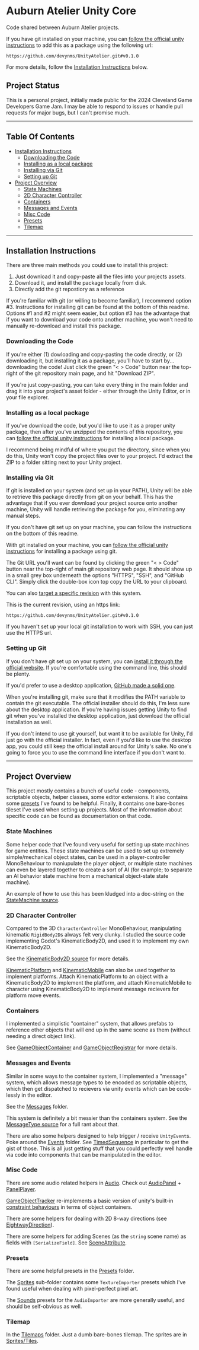 # Auburn Atelier Unity Core

Code shared between Auburn Atelier projects.

If you have git installed on your machine, you can
[follow the official unity instructions](https://docs.unity3d.com/Manual/upm-ui-giturl.html)
to add this as a package using the following url:
```
https://github.com/devynms/UnityAtelier.git#v0.1.0
```

For more details, follow the [Installation Instructions](#installation-instructions) below.


## Project Status

This is a personal project, initially made public for the 2024 Cleveland Game Developers Game Jam.
I may be able to respond to issues or handle pull requests for major bugs, but I can't promise much.

---

## Table Of Contents
* [Installation Instructions](#installation-instructions)
  - [Downloading the Code](#downloading-the-code)
  - [Installing as a local package](#installing-as-a-local-package)
  - [Installing via Git](#installing-via-git)
  - [Setting up Git](#setting-up-git)
* [Project Overview](#project-overview)
  - [State Machines](#state-machines)
  - [2D Character Controller](#2d-character-controller)
  - [Containers](#containers)
  - [Messages and Events](#messages-and-events)
  - [Misc Code](#misc-code)
  - [Presets](#presets)
  - [Tilemap](#tilemap)

---

## Installation Instructions

There are three main methods you could use to install this project:
1. Just download it and copy-paste all the files into your projects assets.
2. Download it, and install the package locally from disk.
3. Directly add the git repostiory as a reference

If you're familiar with git (or willing to become familiar), I recommend option #3. Instructions for 
installing git can be found at the bottom of this readme. Options #1 and #2 might seem easier, but
option #3 has the advantage that if you want to download your code onto another machine, you won't
need to manually re-download and install this package.

### Downloading the Code

If you're either (1) dowloading and copy-pasting the code directly, or (2) downloading it, but 
installing it as a package, you'll have to start by... downloading the code! Just click the green 
"< > Code" button near the top-right of the git repository main page, and hit "Download ZIP".

If you're just copy-pasting, you can take every thing in the main folder and drag it into your
project's asset folder - either through the Unity Editor, or in your file explorer.

### Installing as a local package

If you've download the code, but you'd like to use it as a proper unity package, then after you've
unzipped the contents of this repository, you can 
[follow the official unity instructions](https://docs.unity3d.com/Manual/upm-ui-local.html) for 
installing a local package.

I recommend being mindful of where you put the directory, since when you do this, Unity won't copy
the project files over to your project. I'd extract the ZIP to a folder sitting next to your Unity
project.

### Installing via Git

If git is installed on your system (and set up in your PATH), Unity will be able to retrieve this
package directly from git on your behalf. This has the advantage that if you ever download your 
project source onto another machine, Unity will handle retrieving the package for you, eliminating
any manual steps.

If you don't have git set up on your machine, you can follow the instructions on the bottom of
this readme.

With git installed on your machine, you can 
[follow the official unity instructions](https://docs.unity3d.com/Manual/upm-ui-giturl.html) for
installing a package using git.

The Git URL you'll want can be found by clicking the green "< > Code" button near the top-right of
main git repository web page. It should show up in a small grey box underneath the options "HTTPS",
"SSH", and "GitHub CLI". Simply click the double-box icon top copy the URL to your clipboard.

You can also [target a specific revision](https://docs.unity3d.com/Manual/upm-git.html#revision)
with this system.

This is the current revision, using an https link:
```
https://github.com/devynms/UnityAtelier.git#v0.1.0
```

If you haven't set up your local git installation to work with SSH, you can just use the HTTPS url.

### Setting up Git

If you don't have git set up on your system, you can
[install it through the official website](https://git-scm.com/download/win). If you're comfortable
using the command line, this should be plenty. 

If you'd prefer to use a desktop application, 
[GitHub made a solid one](https://desktop.github.com/).

When you're installing git, make sure that it modifies the PATH variable to contain the git
executable. The official installer should do this, I'm less sure about the desktop application. If
you're having issues getting Unity to find git when you've installed the desktop application, just
download the official installation as well.

If you don't intend to use git yourself, but want it to be available for Unity, I'd just go with
the official installer. In fact, even if you'd like to use the desktop app, you could still keep
the official install around for Unity's sake. No one's going to force you to use the command line
interface if you don't want to.

---

## Project Overview

This project mostly contains a bunch of useful code - components, scriptable objects, helper
classes, some editor extensions. It also contains some
[presets](https://docs.unity3d.com/Manual/Presets.html) I've found to be helpful. Finally, it
contains one bare-bones tileset I've used when setting up projects. Most of the information about
specific code can be found as documentation on that code.

### State Machines

Some helper code that I've found very useful for setting up state machines for game entities. 
These state machines can be used to set up extremely simple/mechanical object states, can be
used in a player-controller MonoBehaviour to maniupulate the player object, or multiple state
machines can even be layered together to create a sort of AI (for example; to separate an AI
behavior state machine from a mechanical object-state state machine).

An example of how to use this has been kludged into a doc-string on the 
[StateMachine source](Runtime/Actors/StateMachine.cs).

### 2D Character Controller

Compared to the 3D `CharacterController` MonoBehaviour, manipulating kinematic `RigidBody2D`s always
felt very clunky. I studied the source code implementing Godot's KinematicBody2D, and used it to
implement my own KinematicBody2D.

See the [KinematicBody2D source](Runtime/Physics2D/KinematicBody2D.cs) for more details.

[KinematicPlatform](Runtime/Physics2D/KinematicPlatform.cs) and 
[KinematicMobile](Runtime/Physics2D/KinematicMobile.cs) can also be used together to implement
platforms. Attach KinematicPlatform to an object with a KinematicBody2D to implement the platform,
and attach KinematicMobile to character using KinematicBody2D to implement message recievers
for platform move events.

### Containers

I implemented a simplistic "container" system, that allows prefabs to reference other objects that
will end up in the same scene as them (without needing a direct object link).

See [GameObjectContainer](Runtime/Containers/GameObjectContainer.cs) and 
[GameObjectRegistrar](Runtime/Containers/GameObjectRegistrar.cs) for more details.

### Messages and Events

Similar in some ways to the container system, I implemented a "message" system, which allows message
types to be encoded as scriptable objects, which then get dispatched to recievers via unity events
which can be code-lessly in the editor.

See the [Messages](Runtime/Messages/) folder.

This system is definitely a bit messier than the containers system. See the 
[MessageType source](Runtime/Messages/MessageType.cs) for a full rant about that.

There are also some helpers designed to help trigger / receive `UnityEvent`s. Poke around the
[Events](Runtime/Events/) folder. See 
[TimedSequence](Runtime/Events/TimedSequence.cs) in particular to get the gist of those. This is all
just getting stuff that you could perfectly well handle via code into components that can be
manipulated in the editor.

### Misc Code

There are some audio related helpers in [Audio](Runtime/Audio/). Check out 
[AudioPanel](Runtime/Audio/AudioPanel.cs) + [PanelPlayer](Runtime/Audio/PanelPlayer.cs).

[GameObjectTracker](Runtime/Cameras/GameObjectTracker.cs) re-implements a basic version of unity's
built-in [constraint behaviours](https://docs.unity3d.com/Manual/Constraints.html) in terms of object
containers.

There are some helpers for dealing with 2D 8-way directions (see 
[EightwayDirection](Runtime/Eightway/EightwayDirection.cs)).

There are some helpers for adding Scenes (as the `string` scene name) as fields with 
`[SerializeField]`. See [SceneAttribute](Runtime/Scenes/SceneAttribute.cs).

### Presets

There are some helpful presets in the [Presets](Presets/) folder. 

The [Sprites](Presets/Sprites/) sub-folder contains some `TextureImporter` presets which I've found useful when
dealing with pixel-perfect pixel art.

The [Sounds](Presets/Sounds/) presets for the `AudioImporter` are more generally useful, and should be self-obvious
as well.

### Tilemap

In the [Tilemaps](Tilemaps/Proto/) folder. Just a dumb bare-bones tilemap. The sprites are in 
[Sprites/Tiles](Sprites/Tiles/).

